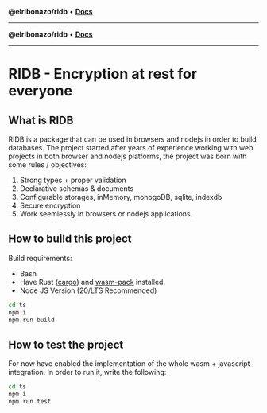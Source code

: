 **@elribonazo/ridb** • [**Docs**](globals.md)

***

**@elribonazo/ridb** • [**Docs**](globals.md)

***

# RIDB - Encryption at rest for everyone
## What is RIDB
RIDB is a package that can be used in browsers and nodejs in order to build databases.
The project started after years of experience working with web projects in both browser and nodejs platforms, the project was born with some rules / objectives:
1. Strong types + proper validation 
2. Declarative schemas & documents
3. Configurable storages, inMemory, monogoDB, sqlite, indexdb
4. Secure encryption
5. Work seemlessly in browsers or nodejs applications.

## How to build this project
Build requirements:
* Bash
* Have Rust ([cargo](https://doc.rust-lang.org/cargo/getting-started/installation.html)) and [wasm-pack](https://rustwasm.github.io/wasm-pack/installer/) installed.
* Node JS Version (20/LTS Recommended)

```bash
cd ts 
npm i
npm run build
```

## How to test the project
For now have enabled the implementation of the whole wasm + javascript integration.
In order to run it, write the following:

```bash
cd ts 
npm i
npm run test
```
